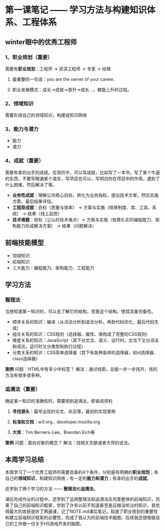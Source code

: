 # 第一课笔记 —— 学习方法与构建知识体系、工程体系

## winter眼中的优秀工程师

### 1、职业规划（重要）

需要有**职业规划**：工程师 -> 资深工程师 -> 专家 -> 经理

1. 最重要的一句话：you are the owner of your career.

2. 职业发展模式：成长->成就->晋升->成长...，螺旋上升的过程。

### 2、领域知识

需要形成自己的领域知识，构建成知识网络

### 3、能力与潜力

* 能力
* 潜力

### 4、成就（重要）

需要有拿的出手的成就。在简历中，可以写成就，比如写了一本书，写了某个牛逼的东西，不要写精通某个语言，写项目也可以，写明白你在项目中的作用，遇到了什么困难，然后解决了等。

* **业务性成就**：理解公司核心目标，转化为业务指标，提出技术方案，然后实施方案，最后结果评估。
* **工程型成就**：目标（质量与效率） -> 方案与实施（规章制度、库、工具、系统） -> 结果（线上监控）
* **技术难题**：目标（公认的技术难点）-> 方案与实施（依靠扎实的编程能力、架构能力形成解决方案） -> 结果（问题解决）

## 前端技能模型

* 领域知识
* 前端知识
* 三大能力：编程能力、架构能力、工程能力

## 学习方法

### 整理法

当想知道某一知识时，可以去了解它的结构，完善这个结构，使其具备完备性。

* 顺序关系的知识：编译（从词法分析到语法分析，再到代码优化，最后代码生成）
* 组合关系的知识：CSS规则（选择器、属性、值构成了完整的CSS规则）
* 维度关系的知识：JavaScript（其下分文法、语义、运行时，文法下又分词法和语法，运行时又分类型和执行过程）
* 分类关系的知识：CSS简单选择器（其下有各种各样的选择器，如id选择器、class选择器）

**案例**
问题：HTML中有多少中标签？
解法：通过线索，总能一步一步找齐，找的方法有很多很多种。

### 追溯法（重要）

确定某一知识的准确性时，需要用到追溯法，即查阅资料

1. **寻找源头**：最早出现的论文、杂志等，最初的实现案例

2. **标准和文档**：w3.org、developer.mozilla.org

3. **大师**：Tim Berners-Lee、Brendan Eich等

**案例**
问题：面向对象的概念？
解法：找相关文献或者大师的说法。

## 本周学习总结

本周学习了一个优秀工程师所需要具备的4个条件，分别是有明确的**职业规划**；有自己的**领域知识**，构建知识网络；有一定的**能力和潜力**；有拿的出手的**成就**。

还学到了两个学习的方法 —— **整理法**和**追溯法**。

课后完成作业的过程中，还学到了运用整理法和追溯法去完善整体的前端知识，完善了自己的前端知识框架，学到了许多以前不知道甚至是压根没听过的知识，我觉得最大的收获是听了两遍课，记了NOTE.md课后笔记，知道了职业规划的重要性和建立前端知识框架的必要性，完成了我认为的前端技术脑图。后续我还想根据自己的工作做一份关于H5游戏开发的脑图。
